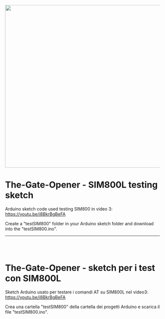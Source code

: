 <img src="https://github.com/maudeve-it/The-Gate-Opener_SIM800L-testing-code/blob/main/Apricancello_testing_SIM800.pdf" width="750" height="530">


# The-Gate-Opener - SIM800L testing sketch

Arduino sketch code used testing SIM800 in video 3: https://youtu.be/i8BkrBgBeFA

Create a "testSIM800" folder in your Arduino sketch folder and download into the "testSIM800.ino". 


---

<br>
<br>

# The-Gate-Opener - sketch per i test con SIM800L

Sketch Arduino usato per testare i comandi AT su SIM800L nel video3: https://youtu.be/i8BkrBgBeFA

Crea una cartella "testSIM800" della cartella dei progetti Arduino e scarica il file "testSIM800.ino". 


